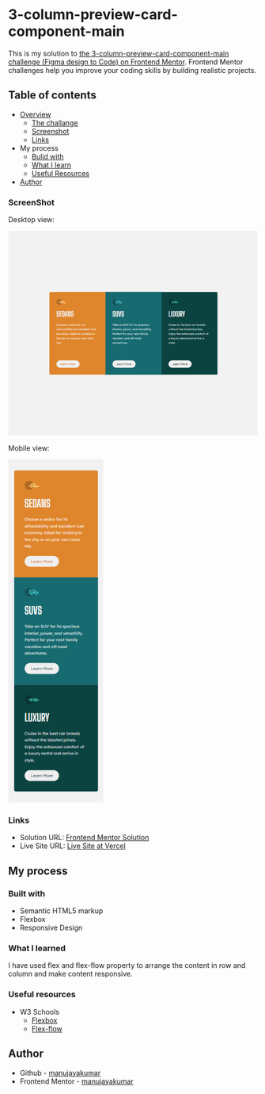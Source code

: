 # 3-column-preview-card-component-main
 This is my solution to [the 3-column-preview-card-component-main challenge (Figma design to Code) on Frontend Mentor](https://www.frontendmentor.io/challenges/3column-preview-card-component-pH92eAR2-/hub/3column-preview-card-component-CSUdKWYGec). Frontend Mentor challenges help you improve your coding skills by building realistic projects.
## Table of contents
- [Overview](https://github.com/manujayakumar/3-column-preview-card-component-main)
  - [The challange](https://github.com/manujayakumar/3-column-preview-card-component-main)
  - [Screenshot](#Screenshot)
  - [Links](#Links)
- My process
  - [Bulid with](#Bulid-with)
  - [What I learn](#What-I-Learn)
  - [Useful Resources](#Useful-Resources)
- [Author](#Author)
### ScreenShot
Desktop view:

![](https://github.com/manujayakumar/3-column-preview-card-component-main/blob/main/screenshot/desktop-view.PNG)

Mobile view:

![](https://github.com/manujayakumar/3-column-preview-card-component-main/blob/main/screenshot/mobile-view.PNG)

### Links
- Solution URL: [Frontend Mentor Solution]()
- Live Site URL: [Live Site at Vercel]()
## My process
### Built with
- Semantic HTML5 markup
- Flexbox
- Responsive Design
### What I learned
I have used flex and flex-flow property to arrange the content in row and column and make content responsive. 
### Useful resources
- W3 Schools 
  - [Flexbox](https://www.w3schools.com/css/css3_flexbox.asp)
  - [Flex-flow](https://www.w3schools.com/cssref/css3_pr_flex-flow.asp)
## Author
- Github - [manujayakumar](https://github.com/manujayakumar)
- Frontend Mentor - [manujayakumar](https://www.frontendmentor.io/profile/manujayakumar)
